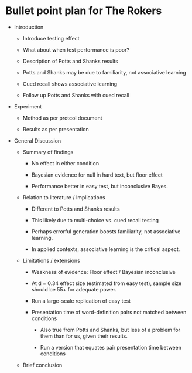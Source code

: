 # Bullet point plan for The Rokers

- Introduction

	- Introduce testing effect
	
	- What about when test performance is poor?
	
	- Description of Potts and Shanks results
	
	- Potts and Shanks may be due to familiarity, not associative learning
	
	- Cued recall shows associative learning
	
	- Follow up Potts and Shanks with cued recall
	
- Experiment 

	- Method as per protcol document
	
	- Results as per presentation
	
		
- General Discussion

	- Summary of findings
	
		- No effect in either condition
		
		- Bayesian evidence for null in hard text, but floor effect
		
		- Performance better in easy test, but inconclusive Bayes.
		
	- Relation to literature / Implications
	
		- Different to Potts and Shanks results
		
		- This likely due to multi-choice vs. cued recall testing
		
		- Perhaps errorful generation boosts familiarity, not associative learning.
		
		- In applied contexts, associative learning is the critical aspect.
		
	- Limitations / extensions
	
		- Weakness of evidence: Floor effect / Bayesian inconclusive
		
		- At d = 0.34 effect size (estimated from easy test), sample size should be 55+ for adequate power.
		
		- Run a large-scale replication of easy test
		
		- Presentation time of word-definition pairs not matched between conditions
		
			- Also true from Potts and Shanks, but less of a problem for them than for us, given their results.
			
			- Run a version that equates pair presentation time between conditions
			
	- Brief conclusion		
			
	


